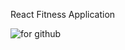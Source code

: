  React Fitness Application


![for github](https://user-images.githubusercontent.com/74714313/200609536-59b71205-8aff-47c8-8fcd-853a93686a69.png)

